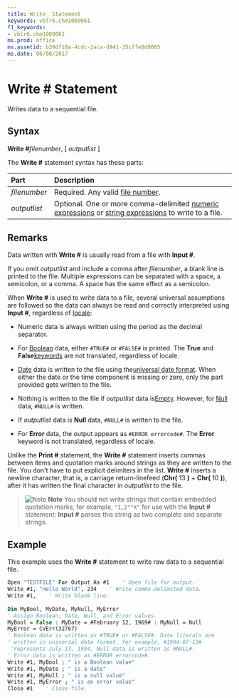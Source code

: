 ```yaml
---
title: Write  Statement
keywords: vblr6.chm1009061
f1_keywords:
- vblr6.chm1009061
ms.prod: office
ms.assetid: b39df18a-4cdc-2aca-d941-35cffe8d0005
ms.date: 06/08/2017
---
```



# Write # Statement

Writes data to a sequential file.

## Syntax

**Write #**_filenumber_, [ _outputlist_ ]

The  **Write #** statement syntax has these parts:

|**Part**|**Description**|
|:-----|:-----|
| _filenumber_|Required. Any valid [file number](../../Glossary/vbe-glossary.md#file-number).|
| _outputlist_|Optional. One or more comma-delimited [numeric expressions](../../Glossary/vbe-glossary.md#numeric-expression) or [string expressions](../../Glossary/vbe-glossary.md#string-expression) to write to a file.|

## Remarks

Data written with **Write #** is usually read from a file with **Input #**.

If you omit _outputlist_ and include a comma after _filenumber_, a blank line is printed to the file. Multiple expressions can be separated with a space, a semicolon, or a comma. A space has the same effect as a semicolon.

When **Write #** is used to write data to a file, several universal assumptions are followed so the data can always be read and correctly interpreted using **Input #**, regardless of [locale](../../Glossary/vbe-glossary.md#locale):


- Numeric data is always written using the period as the decimal separator.
    
- For [Boolean](../../Glossary/vbe-glossary.md#boolean-data-type) data, either `#TRUE#` or `#FALSE#` is printed. The **True** and **False**[keywords](../../Glossary/vbe-glossary.md#keyword) are not translated, regardless of locale.

- [Date](../../Glossary/vbe-glossary.md#date-data-type) data is written to the file using the[universal date format](../../Glossary/vbe-glossary.md#universal-date-format). When either the date or the time component is missing or zero, only the part provided gets written to the file.

- Nothing is written to the file if  _outputlist_ data is[Empty](../../Glossary/vbe-glossary.md#empty). However, for [Null](../../Glossary/vbe-glossary.md#null) data, `#NULL#` is written.

- If  _outputlist_ data is **Null** data, `#NULL#` is written to the file.

- For  **Error** data, the output appears as `#ERROR errorcode#`. The  **Error** keyword is not translated, regardless of locale.

Unlike the **Print #** statement, the **Write #** statement inserts commas between items and quotation marks around strings as they are written to the file. You don't have to put explicit delimiters in the list. **Write #** inserts a newline character, that is, a carriage return-linefeed (**Chr(** 13 **)** + **Chr(** 10 **)**), after it has written the final character in _outputlist_ to the file.

> ![Note](../../../images/note.gif) **Note**
> You should not write strings that contain embedded quotation marks, for example, `"1,2""X"` for use with the **Input #** statement: **Input #** parses this string as two complete and separate strings.


## Example

This example uses the **Write #** statement to write raw data to a sequential file.

```vb
Open "TESTFILE" For Output As #1    ' Open file for output. 
Write #1, "Hello World", 234    ' Write comma-delimited data. 
Write #1,    ' Write blank line. 
 
Dim MyBool, MyDate, MyNull, MyError 
' Assign Boolean, Date, Null, and Error values. 
MyBool = False : MyDate = #February 12, 1969# : MyNull = Null 
MyError = CVErr(32767) 
' Boolean data is written as #TRUE# or #FALSE#. Date literals are  
' written in universal date format, for example, #1994-07-13#  
 'represents July 13, 1994. Null data is written as #NULL#.  
' Error data is written as #ERROR errorcode#. 
Write #1, MyBool ; " is a Boolean value" 
Write #1, MyDate ; " is a date" 
Write #1, MyNull ; " is a null value" 
Write #1, MyError ; " is an error value" 
Close #1    ' Close file. 
```
